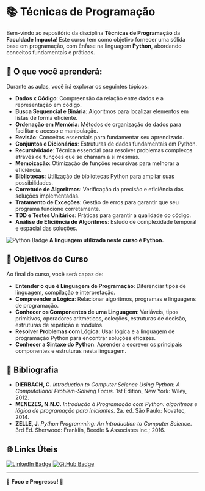 # 📚 Técnicas de Programação

Bem-vindo ao repositório da disciplina **Técnicas de Programação** da **Faculdade Impacta**! Este curso tem como objetivo fornecer uma sólida base em programação, com ênfase na linguagem **Python**, abordando conceitos fundamentais e práticos.

## 🚀 O que você aprenderá:

Durante as aulas, você irá explorar os seguintes tópicos:

- **Dados x Código**: Compreensão da relação entre dados e a representação em código.
- **Busca Sequencial e Binária**: Algoritmos para localizar elementos em listas de forma eficiente.
- **Ordenação em Memória**: Métodos de organização de dados para facilitar o acesso e manipulação.
- **Revisão**: Conceitos essenciais para fundamentar seu aprendizado.
- **Conjuntos e Dicionários**: Estruturas de dados fundamentais em Python.
- **Recursividade**: Técnica essencial para resolver problemas complexos através de funções que se chamam a si mesmas.
- **Memoização**: Otimização de funções recursivas para melhorar a eficiência.
- **Bibliotecas**: Utilização de bibliotecas Python para ampliar suas possibilidades.
- **Corretude de Algoritmos**: Verificação da precisão e eficiência das soluções implementadas.
- **Tratamento de Exceções**: Gestão de erros para garantir que seu programa funcione corretamente.
- **TDD e Testes Unitários**: Práticas para garantir a qualidade do código.
- **Análise de Eficiência de Algoritmos**: Estudo de complexidade temporal e espacial das soluções.

![Python Badge](https://img.shields.io/badge/Python-FFD43B?style=for-the-badge&logo=python&logoColor=blue) **A linguagem utilizada neste curso é Python.**

## 🧠 Objetivos do Curso

Ao final do curso, você será capaz de:

- **Entender o que é Linguagem de Programação**: Diferenciar tipos de linguagem, compilação e interpretação.
- **Compreender a Lógica**: Relacionar algoritmos, programas e linguagens de programação.
- **Conhecer os Componentes de uma Linguagem**: Variáveis, tipos primitivos, operadores aritméticos, coleções, estruturas de decisão, estruturas de repetição e módulos.
- **Resolver Problemas com Lógica**: Usar lógica e a linguagem de programação Python para encontrar soluções eficazes.
- **Conhecer a Sintaxe do Python**: Aprender a escrever os principais componentes e estruturas nesta linguagem.

## 📖 Bibliografia

- **DIERBACH, C.** *Introduction to Computer Science Using Python: A Computational Problem-Solving Focus*. 1st Edition, New York: Wiley, 2012.
- **MENEZES, N.N.C.** *Introdução à Programação com Python: algoritmos e lógica de programação para iniciantes*. 2a. ed. São Paulo: Novatec, 2014.
- **ZELLE, J.** *Python Programming: An Introduction to Computer Science*. 3rd Ed. Sherwood: Franklin, Beedle & Associates Inc.; 2016.

## 🌐 Links Úteis

[![LinkedIn Badge](https://img.shields.io/badge/LinkedIn-0077B5?style=for-the-badge&logo=linkedin&logoColor=white)](https://www.linkedin.com/in/gabriel-pavanelli/)
[![GitHub Badge](https://img.shields.io/badge/GitHub-100000?style=for-the-badge&logo=github&logoColor=white)](https://github.com/gblsunn)

---

🎉 **Foco e Progresso!** 🚀

